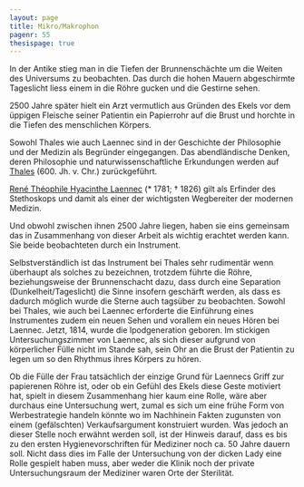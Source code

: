 ```yaml
---
layout: page
title: Mikro/Makrophon
pagenr: 55
thesispage: true
---
```


In der Antike stieg man in die Tiefen der Brunnenschächte um die Weiten des Universums zu beobachten. Das durch die hohen Mauern abgeschirmte Tageslicht liess einem in die Röhre gucken und die Gestirne sehen.

2500 Jahre später hielt ein Arzt vermutlich aus Gründen des Ekels vor dem üppigen Fleische seiner Patientin ein Papierrohr auf die Brust und horchte in die Tiefen des menschlichen Körpers.

Sowohl Thales wie auch Laennec sind in der Geschichte der Philosophie und der Medizin als Begründer eingegangen. Das abendländische Denken, deren Philosophie und naturwissenschaftliche Erkundungen werden auf [Thales](https://de.wikipedia.org/wiki/Thales) (600. Jh. v. Chr.) zurückgeführt.

[René Théophile Hyacinthe Laennec](https://de.wikipedia.org/wiki/Ren%C3%A9_Th%C3%A9ophile_Hyacinthe_La%C3%ABnnec) (* 1781; † 1826) gilt als Erfinder des Stethoskops und damit als einer der wichtigsten Wegbereiter der modernen Medizin.

Und obwohl zwischen ihnen 2500 Jahre liegen, haben sie eins gemeinsam das in Zusammenhang von dieser Arbeit als wichtig erachtet werden kann. Sie beide beobachteten durch ein Instrument.

Selbstverständlich ist das Instrument bei Thales sehr rudimentär wenn überhaupt als solches zu bezeichnen, trotzdem führte die Röhre, beziehungsweise der Brunnenschacht dazu, dass durch eine Separation (Dunkelheit/Tageslicht) die Sinne insofern geschärft werden, als dass es dadurch möglich wurde die Sterne auch tagsüber zu beobachten. Sowohl bei Thales, wie auch bei Laennec erforderte die Einführung eines Instrumentes zudem ein neuen Sehen und vorallem ein neues Hören bei Laennec. Jetzt, 1814, wurde die Ipodgeneration geboren. Im stickigen Untersuchungszimmer von Laennec, als sich dieser aufgrund von körperlicher Fülle nicht im Stande sah, sein Ohr an die Brust der Patientin zu legen um so den Rhythmus ihres Körpers zu hören.

Ob die Fülle der Frau tatsächlich der einzige Grund für Laennecs Griff zur papierenen Röhre ist, oder ob ein Gefühl des Ekels diese Geste motiviert hat, spielt in diesem Zusammenhang hier kaum eine Rolle, wäre aber durchaus eine Untersuchung wert, zumal es sich um eine frühe Form von Werbestrategie handeln könnte wo im Nachhinein Fakten zugunsten von einem (gefälschten) Verkaufsargument konstruiert wurden. Was jedoch an dieser Stelle noch erwähnt werden soll, ist der Hinweis darauf, dass es bis zu den ersten Hygienevorschriften für Mediziner noch ca. 50 Jahre dauern soll. Nicht dass dies im Falle der Untersuchung von der dicken Lady eine Rolle gespielt haben muss, aber weder die Klinik noch der private Untersuchungsraum der Mediziner waren Orte der Sterilität.
